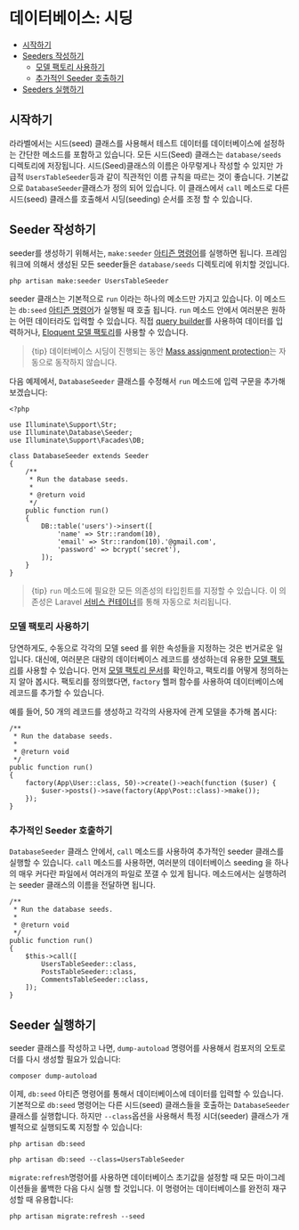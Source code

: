 # 데이터베이스: 시딩

- [시작하기](#introduction)
- [Seeders 작성하기](#writing-seeders)
    - [모델 팩토리 사용하기](#using-model-factories)
    - [추가적인 Seeder 호출하기](#calling-additional-seeders)
- [Seeders 실행하기](#running-seeders)

<a name="introduction"></a>
## 시작하기

라라벨에서는 시드(seed) 클래스를 사용해서 테스트 데이터를 데이터베이스에 설정하는 간단한 메소드를 포함하고 있습니다. 모든 시드(Seed) 클래스는 `database/seeds` 디렉토리에 저장됩니다. 시드(Seed)클래스의 이름은 아무렇게나 작성할 수 있지만 가급적 `UsersTableSeeder`등과 같이 직관적인 이름 규칙을 따르는 것이 좋습니다. 기본값으로 `DatabaseSeeder`클래스가 정의 되어 있습니다. 이 클래스에서 `call` 메소드로 다른 시드(seed) 클래스를  호출해서 시딩(seeding) 순서를 조정 할 수 있습니다.

<a name="writing-seeders"></a>
## Seeder 작성하기

seeder를 생성하기 위해서는, `make:seeder` [아티즌 명령어](/docs/{{version}}/artisan)를 실행하면 됩니다. 프레임워크에 의해서 생성된 모든 seeder들은 `database/seeds` 디렉토리에 위치할 것입니다.

    php artisan make:seeder UsersTableSeeder

seeder 클래스는 기본적으로 `run` 이라는 하나의 메소드만 가지고 있습니다. 이 메소드는 `db:seed` [아티즌 명령어](/docs/{{version}}/artisan)가 실행될 때 호출 됩니다. `run` 메소드 안에서 여러분은 원하는 어떤 데이터라도 입력할 수 있습니다. 직접 [query builder](/docs/{{version}}/queries)를 사용하여 데이터를 입력하거나, [Eloquent 모델 팩토리](/docs/{{version}}/database-testing#writing-factories)를 사용할 수 있습니다.

> {tip} 데이터베이스 시딩이 진행되는 동안 [Mass assignment protection](/docs/{{version}}/eloquent#mass-assignment)는 자동으로 동작하지 않습니다.

다음 예제에서, `DatabaseSeeder` 클래스를 수정해서 `run` 메소드에 입력 구문을 추가해보겠습니다: 

    <?php

    use Illuminate\Support\Str;
    use Illuminate\Database\Seeder;
    use Illuminate\Support\Facades\DB;

    class DatabaseSeeder extends Seeder
    {
        /**
         * Run the database seeds.
         *
         * @return void
         */
        public function run()
        {
            DB::table('users')->insert([
                'name' => Str::random(10),
                'email' => Str::random(10).'@gmail.com',
                'password' => bcrypt('secret'),
            ]);
        }
    }

> {tip} `run` 메소드에 필요한 모든 의존성의 타입힌트를 지정할 수 있습니다. 이 의존성은 Laravel [서비스 컨테이너](/docs/{{version}}/container)를 통해 자동으로 처리됩니다.

<a name="using-model-factories"></a>
### 모델 팩토리 사용하기

당연하게도, 수동으로 각각의 모델 seed 를 위한 속성들을 지정하는 것은 번거로운 일입니다. 대신에, 여러분은 대량의 데이터베이스 레코드를 생성하는데 유용한 [모델 팩토리](/docs/{{version}}/database-testing#writing-factories)를 사용할 수 있습니다. 먼저 [모델 팩토리 문서](/docs/{{version}}/database-testing#writing-factories)를 확인하고, 팩토리를 어떻게 정의하는지 알아 봅시다. 팩토리를 정의했다면, `factory` 헬퍼 함수를 사용하여 데이터베이스에 레코드를 추가할 수 있습니다. 

예를 들어, 50 개의 레코드를 생성하고 각각의 사용자에 관계 모델을 추가해 봅시다:

    /**
     * Run the database seeds.
     *
     * @return void
     */
    public function run()
    {
        factory(App\User::class, 50)->create()->each(function ($user) {
            $user->posts()->save(factory(App\Post::class)->make());
        });
    }

<a name="calling-additional-seeders"></a>
### 추가적인 Seeder 호출하기

`DatabaseSeeder` 클래스 안에서, `call` 메소드를 사용하여 추가적인 seeder 클래스를 실행할 수 있습니다. `call` 메소드를 사용하면, 여러분의 데이터베이스 seeding 을 하나의 매우 커다란 파일에서 여러개의 파일로 쪼갤 수 있게 됩니다. 메소드에서는 실행하려는 seeder 클래스의 이름을 전달하면 됩니다.

    /**
     * Run the database seeds.
     *
     * @return void
     */
    public function run()
    {
        $this->call([
            UsersTableSeeder::class,
            PostsTableSeeder::class,
            CommentsTableSeeder::class,
        ]);
    }

<a name="running-seeders"></a>
## Seeder 실행하기

seeder 클래스를 작성하고 나면, `dump-autoload` 명령어를 사용해서 컴포저의 오토로더를 다시 생성할 필요가 있습니다:

    composer dump-autoload

이제, `db:seed` 아티즌 명령어를 통해서 데이터베이스에 데이터를 입력할 수 있습니다. 기본적으로 `db:seed` 명령어는 다른 시드(seed) 클래스들을 호출하는 `DatabaseSeeder`클래스를 실행합니다. 하지만 `--class`옵션을 사용해서 특정 시더(seeder) 클래스가 개별적으로 실행되도록 지정할 수 있습니다:

    php artisan db:seed

    php artisan db:seed --class=UsersTableSeeder

`migrate:refresh`명령어를 사용하면 데이터베이스 초기값을 설정할 때 모든 마이그레이션들을 롤백한 다음 다시 실행 할 것입니다. 이 명령어는 데이터베이스를 완전히 재구성할 때 유용합니다: 

    php artisan migrate:refresh --seed
